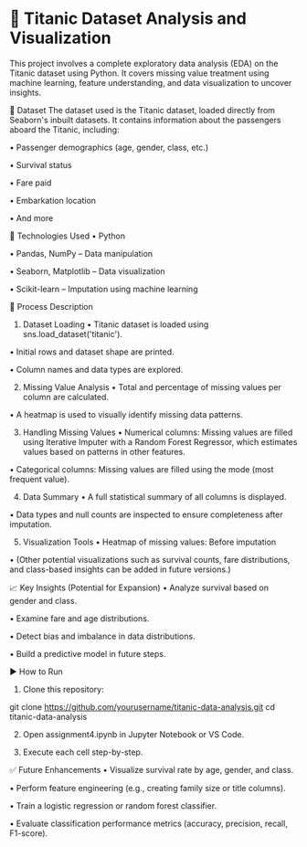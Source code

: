 # 🚢 Titanic Dataset Analysis and Visualization
This project involves a complete exploratory data analysis (EDA) on the Titanic dataset using Python. It covers missing value treatment using machine learning, feature understanding, and data visualization to uncover insights.

📁 Dataset
The dataset used is the Titanic dataset, loaded directly from Seaborn's inbuilt datasets. It contains information about the passengers aboard the Titanic, including:

• Passenger demographics (age, gender, class, etc.)

• Survival status

• Fare paid

• Embarkation location

• And more

🔧 Technologies Used
• Python

• Pandas, NumPy – Data manipulation

• Seaborn, Matplotlib – Data visualization

• Scikit-learn – Imputation using machine learning

🧠 Process Description
1. Dataset Loading
• Titanic dataset is loaded using sns.load_dataset('titanic').

• Initial rows and dataset shape are printed.

• Column names and data types are explored.

2. Missing Value Analysis
• Total and percentage of missing values per column are calculated.

• A heatmap is used to visually identify missing data patterns.

3. Handling Missing Values
• Numerical columns: Missing values are filled using Iterative Imputer with a Random Forest Regressor, which estimates values based on patterns in other features.

• Categorical columns: Missing values are filled using the mode (most frequent value).

4. Data Summary
• A full statistical summary of all columns is displayed.

• Data types and null counts are inspected to ensure completeness after imputation.

5. Visualization Tools
• Heatmap of missing values: Before imputation

• (Other potential visualizations such as survival counts, fare distributions, and class-based insights can be added in future versions.)

📈 Key Insights (Potential for Expansion)
• Analyze survival based on gender and class.

• Examine fare and age distributions.

• Detect bias and imbalance in data distributions.

• Build a predictive model in future steps.

▶️ How to Run
1. Clone this repository:
   
git clone https://github.com/yourusername/titanic-data-analysis.git
cd titanic-data-analysis

2. Open assignment4.ipynb in Jupyter Notebook or VS Code.

3. Execute each cell step-by-step.

✅ Future Enhancements
• Visualize survival rate by age, gender, and class.

• Perform feature engineering (e.g., creating family size or title columns).

• Train a logistic regression or random forest classifier.

• Evaluate classification performance metrics (accuracy, precision, recall, F1-score).
